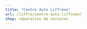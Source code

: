 ```yaml
---
title: "Centre Auto Liffréen"
url: /liffre/centre-auto-liffreen/
shop: réparation de voitures
---
```

